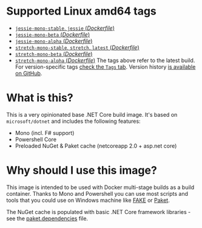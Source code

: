 # Supported Linux amd64 tags
- [`jessie-mono-stable`, `jessie` (*Dockerfile*)](https://github.com/julkwiec/dotnet-mono-powershell-build/blob/master/jessie/mono-stable/Dockerfile)
- [`jessie-mono-beta` (*Dockerfile*)](https://github.com/julkwiec/dotnet-mono-powershell-build/blob/master/jessie/mono-beta/Dockerfile)
- [`jessie-mono-alpha` (*Dockerfile*)](https://github.com/julkwiec/dotnet-mono-powershell-build/blob/master/jessie/mono-alpha/Dockerfile)
- [`stretch-mono-stable`, `stretch`, `latest` (*Dockerfile*)](https://github.com/julkwiec/dotnet-mono-powershell-build/blob/master/stretch/mono-stable/Dockerfile)
- [`stretch-mono-beta` (*Dockerfile*)](https://github.com/julkwiec/dotnet-mono-powershell-build/blob/master/stretch/mono-beta/Dockerfile)
- [`stretch-mono-alpha` (*Dockerfile*)](https://github.com/julkwiec/dotnet-mono-powershell-build/blob/master/stretch/mono-alpha/Dockerfile)
The tags above refer to the latest build. For version-specific tags [check the `Tags` tab](https://hub.docker.com/r/julkwiec/dotnet-mono-powershell-build/tags/). Version history [is available on GitHub](https://github.com/julkwiec/dotnet-mono-powershell-build/blob/master/CHANGELOG.md).

# What is this?
This is a very opinionated base .NET Core build image. It's based on `microsoft/dotnet` and includes the following features:
- Mono (incl. F# support)
- Powershell Core
- Preloaded NuGet & Paket cache (netcoreapp 2.0 + asp.net core)

# Why should I use this image?
This image is intended to be used with Docker multi-stage builds as a build container.
Thanks to Mono and Powershell you can use most scripts and tools that you could use on Windows machine like [FAKE](https://github.com/fsharp/FAKE) or [Paket](https://github.com/fsprojects/Paket).

The NuGet cache is populated with basic .NET Core framework libraries - see the [paket.dependencies](https://github.com/julkwiec/dotnet-mono-powershell-build/blob/master/paket.dependencies) file.
